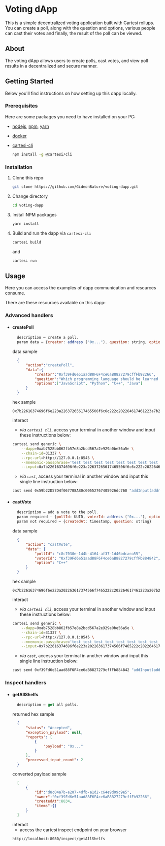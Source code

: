 # Voting dApp

This is a simple decentralized voting application built with Cartesi rollups. You can create a poll, along with the question and options, various people can cast their votes and finally, the result of the poll can be viewed.

## About

The voting dApp allows users to create polls, cast votes, and view poll results in a decentralized and secure manner.

## Getting Started

Below you'll find instructions on how setting up this dapp locally.

### Prerequisites

Here are some packages you need to have installed on your PC:

* [nodejs](https://nodejs.org/en), [npm](https://docs.npmjs.com/cli/v10/configuring-npm/install), [yarn](https://classic.yarnpkg.com/lang/en/docs/install/#debian-stable)

* [docker](https://docs.docker.com/get-docker/)

* [cartesi-cli](https://docs.cartesi.io/cartesi-rollups/1.3/development/migration/#install-cartesi-cli)

  ```sh
  npm install -g @cartesi/cli
  ```

### Installation

1. Clone this repo
   ```sh
   git clone https://github.com/GideonBature/voting-dapp.git
   ```
2. Change directory
   ```sh
   cd voting-dapp
   ```
3. Install NPM packages
   ```sh
   yarn install
   ```
4. Build and run the dapp via `cartesi-cli`
   ```sh
   cartesi build
   ```
   and
   ```sh
   cartesi run
   ```
## Usage

Here you can access the examples of dapp communication and resources consume.

There are these resources available on this dapp:

### Advanced handlers
* #### createPoll
  ```js
    description — create a poll.
    param data — {creator: address ("0x..."), question: string, options: [string]}
  ```
  data sample
  ```json
    {
        "action":"createPoll",
        "data":{
            "creator":"0xf39Fd6e51aad88F6F4ce6aB8827279cffFb92266",
            "question":"Which programming language should be learned first?",
            "options":["JavaScript", "Python", "C++", "Java"]
        }
    }
  ```
  hex sample
  
  ```
  0x7b22616374696f6e223a22637265617465506f6c6c222c202264617461223a7b2263726561746f72223a22307866333946643665353161616438384636463463653661423838323732373963666646623932323636222c20227175657374696f6e223a2257686963682070726f6772616d6d696e67206c616e67756167652073686f756c64206265206c6561726e65642066697273743f222c20226f7074696f6e73223a5b224a617661536372697074222c2022507974686f6e222c2022432b2b222c20224a617661225d7d7d
  ```
  interact
    - *via `cartesi cli`*, access your terminal in another window and input these instructions below:

    ```sh
    cartesi send generic \
        --dapp=0xab7528bb862fb57e8a2bcd567a2e929a0be56a5e \
        --chain-id=31337 \
        --rpc-url=http://127.0.0.1:8545 \
        --mnemonic-passphrase='test test test test test test test test test test test junk' \
        --input=0x7b22616374696f6e223a22637265617465506f6c6c222c202264617461223a7b2263726561746f72223a22307866333946643665353161616438384636463463653661423838323732373963666646623932323636222c20227175657374696f6e223a2257686963682070726f6772616d6d696e67206c616e67756167652073686f756c64206265206c6561726e65642066697273743f222c20226f7074696f6e73223a5b224a617661536372697074222c2022507974686f6e222c2022432b2b222c20224a617661225d7d7d
    ```
    - *via `cast`*, access your terminal in another window and input this single line instruction below:

    ```sh
    cast send 0x59b22D57D4f067708AB0c00552767405926dc768 "addInput(address,bytes)" 0x7b22616374696f6e223a22637265617465506f6c6c222c202264617461223a7b2263726561746f72223a22307866333946643665353161616438384636463463653661423838323732373963666646623932323636222c20227175657374696f6e223a2257686963682070726f6772616d6d696e67206c616e67756167652073686f756c64206265206c6561726e65642066697273743f222c20226f7074696f6e73223a5b224a617661536372697074222c2022507974686f6e222c2022432b2b222c20224a617661225d7d7d --mnemonic 'test test test test test test test test test test test junk'
    ```

* #### castVote
  ```js
    description — add a vote to the poll.
    param required — {pollId: UUID, voterId: address ("0x..."), option: string}
    param not required — {createdAt: timestamp, question: string}
  ```
  data sample
  ```json
    {
        "action": "castVote",
        "data": {
            "pollId": "c8c7030e-144b-4164-af37-1d46bdcaea55",
            "voterId": "0xf39Fd6e51aad88F6F4ce6aB8827279cffFb884842",
            "option": "C++"
        }
    }
  ```
  hex sample
  ``` 
  0x7b22616374696f6e223a202263617374566f7465222c202264617461223a207b22706f6c6c4964223a202263386337303330652d313434622d343136342d616633372d316434366264636165613535222c2022766f7465724964223a202230786633394664366535316161643838463646346365366142383832373237396366664662383834383432222c20226f7074696f6e223a2022432b2b227d7d
  ```
  interact
    - *via `cartesi cli`*, access your terminal in another window and input these instructions below:

    ```sh
    cartesi send generic \
        --dapp=0xab7528bb862fb57e8a2bcd567a2e929a0be56a5e \
        --chain-id=31337 \
        --rpc-url=http://127.0.0.1:8545 \
        --mnemonic-passphrase='test test test test test test test test test test test junk' \
        --input=0x7b22616374696f6e223a202263617374566f7465222c202264617461223a207b22706f6c6c4964223a202263386337303330652d313434622d343136342d616633372d316434366264636165613535222c2022766f7465724964223a202230786633394664366535316161643838463646346365366142383832373237396366664662383834383432222c20226f7074696f6e223a2022432b2b227d7d
    ```
    - *via `cast`*, access your terminal in another window and input this single line instruction below:

    ```sh
    cast send 0xf39Fd6e51aad88F6F4ce6aB8827279cffFb884842 "addInput(address,bytes)" 0xab7528bb862fb57e8a2bcd567a2e929a0be56a5e 0x7b22616374696f6e223a202263617374566f7465222c202264617461223a207b22706f6c6c4964223a202263386337303330652d313434622d343136342d616633372d316434366264636165613535222c2022766f7465724964223a202230786633394664366535316161643838463646346365366142383832373237396366664662383834383432222c20226f7074696f6e223a2022432b2b227d7d --mnemonic 'test test test test test test test test test test test junk'
    ```

### Inspect handlers 
* #### getAllShelfs
  ```js
    description — get all polls.
  ```
  returned hex sample
  ```json
    {
        "status": "Accepted",
        "exception_payload": null,
        "reports": [
            {
                "payload": "0x..."
            }
        ],
        "processed_input_count": 2
    }
  ```
  converted payload sample
  ```json 
    [
        {
            "id":"d8c04a7b-e207-4dfb-a1d2-c64e9d09c9e5",
            "owner":"0xf39Fd6e51aad88F6F4ce6aB8827279cffFb92266",
            "createdAt":8034,
            "items":{}
        }
    ]

  ```
  interact
    - access the cartesi inspect endpoint on your browser
  ```sh 
  http://localhost:8080/inspect/getAllShelfs
  ```
